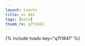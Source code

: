 ```yaml
--- 
layout: sieutv
title: es 841
tags: [estv]
thumb_re: q7t1841
---
```

{% include tvadv key="q7t1841" %} 
